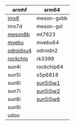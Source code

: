 |armhf  | arm64 |
|-------------|-------------|
| <a href="https://www.armbian.com/download/?tx_soc=imx6" target="_blank">imx6</a>| meson-gxbb  |
| imx7d |  meson-gxl |
| <a href="https://www.armbian.com/download/?tx_soc=s805" target="_blank">meson8b</a> | mt7623 |
| <a href="https://www.armbian.com/download/?tx_soc=a388" target="_blank">mvebu</a> | mvebu64 |
| <a href="https://www.armbian.com/download/?tx_soc=exynos-5422" target="_blank">odroidxu4</a> | odroidn2 |
| <a href="https://www.armbian.com/download/?tx_soc=rk3288" target="_blank">rockchip</a> | rk3399 |
| sun4i | rockchip64 |
| sun5i | s5p6818 |
| sun6i | <a href="https://www.armbian.com/download/?tx_soc=a64" target="_blank">sun50iw1</a> |
| sun7i | <a href="https://www.armbian.com/download/?tx_soc=h5" target="_blank">sun50iw2</a> |
| sun8i | <a href="https://www.armbian.com/download/?tx_soc=h6" target="_blank">sun50iw6</a> |
| sun9i | |
| udoo | |
